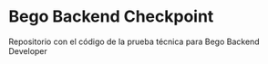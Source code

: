 # Bego Backend Checkpoint

Repositorio con el código de la prueba técnica para Bego Backend Developer